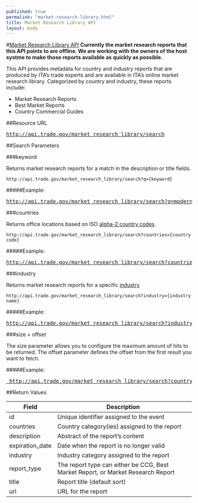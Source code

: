 ```yaml
---
published: true
permalink: "market-research-library.html"
title: Market Research Library API
layout: body
---
```


#<a href="market-research-library.html">Market Research Library API</a>
**Currently the market research reports that this API points to are offline.  We are working with the owners of the host systme to make those reports available as quickly as possible.**

This API provides metadata for country and industry reports that are produced by ITA’s trade experts and are available in ITA’s online market research library.  Categorized by country and industry, these reports include:

* Market Research Reports
* Best Market Reports
* Country Commercial Guides

##Resource URL

<div><a href="http://api.trade.gov/market_research_library/search"><pre>http://api.trade.gov/market_research_library/search</pre></a></div>

##Search Parameters

###keyword

Returns market research reports for a match in the description or title fields.

    http://api.trade.gov/market_research_library/search?q={keyword}

#####Example:

<div><a href="http://api.trade.gov/market_research_library/search?q=modernization"><pre>http://api.trade.gov/market_research_library/search?q=modernization</pre></a></div>

###countries

Returns office locations based on ISO [alpha-2 country codes](http://www.iso.org/iso/home/standards/country_codes/country_names_and_code_elements.htm).

    http://api.trade.gov/market_research_library/search?countries={country code}

#####Example:

<div><a href="http://api.trade.gov/market_research_library/search?countries=MX"><pre>http://api.trade.gov/market_research_library/search?countries=MX</pre></a></div>

###industry

Returns market research reports for a specific [industry](industry-list-market-research-library.html)

    http://api.trade.gov/market_research_library/search?industry={industry name}

#####Example:

<div><a href="http://api.trade.gov/market_research_library/search?industry=agribusiness"><pre>http://api.trade.gov/market_research_library/search?industry=agribusiness</pre></a></div>

###size + offset

The size parameter allows you to configure the maximum amount of hits to be returned. The offset parameter defines the offset from the first result you want to fetch.

#####Example:

<div><a href=" http://api.trade.gov/market_research_library/search?country=BR&size=1&offset=1"><pre> http://api.trade.gov/market_research_library/search?country=BR&size=1&offset=1</pre></a></div>

##Return Values

| Field           | Description                                                     |
| --------------- | --------------------------------------------------------------- |
| id              | Unique identifier assigned to the event                         |
| countries       | Country category(ies) assigned to the report                    |
| description     | Abstract of the report’s content                                |
| expiration_date | Date when the report is no longer valid                         |
| industry        | Industry category assigned to the report                        |
| report_type     | The report type can either be CCG, Best Market Report, or Market Research Report|
| title           | Report title  (default sort)                                    |
| url             | URL for the report                                              |
